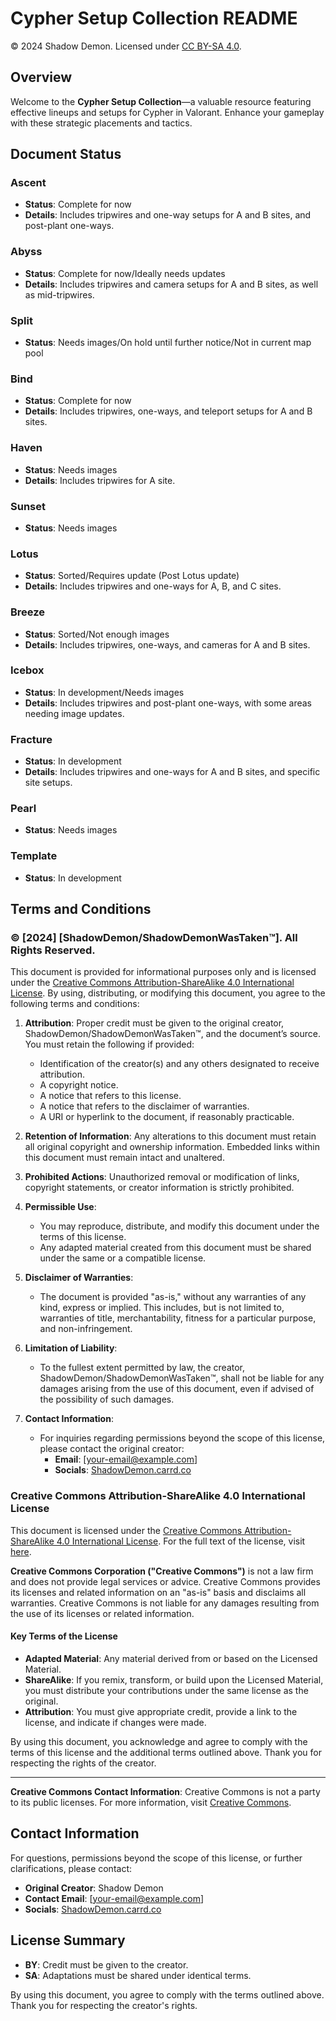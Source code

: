 # Cypher Setup Collection README

© 2024 Shadow Demon. Licensed under [CC BY-SA 4.0](https://creativecommons.org/licenses/by-sa/4.0/).

## Overview

Welcome to the **Cypher Setup Collection**—a valuable resource featuring effective lineups and setups for Cypher in Valorant. Enhance your gameplay with these strategic placements and tactics.

## Document Status

### Ascent
- **Status**: Complete for now
- **Details**: Includes tripwires and one-way setups for A and B sites, and post-plant one-ways.

### Abyss
- **Status**: Complete for now/Ideally needs updates
- **Details**: Includes tripwires and camera setups for A and B sites, as well as mid-tripwires.

### Split
- **Status**: Needs images/On hold until further notice/Not in current map pool

### Bind
- **Status**: Complete for now
- **Details**: Includes tripwires, one-ways, and teleport setups for A and B sites.

### Haven
- **Status**: Needs images
- **Details**: Includes tripwires for A site.

### Sunset
- **Status**: Needs images

### Lotus
- **Status**: Sorted/Requires update (Post Lotus update)
- **Details**: Includes tripwires and one-ways for A, B, and C sites.

### Breeze
- **Status**: Sorted/Not enough images
- **Details**: Includes tripwires, one-ways, and cameras for A and B sites.

### Icebox
- **Status**: In development/Needs images
- **Details**: Includes tripwires and post-plant one-ways, with some areas needing image updates.

### Fracture
- **Status**: In development
- **Details**: Includes tripwires and one-ways for A and B sites, and specific site setups.

### Pearl
- **Status**: Needs images

### Template
- **Status**: In development

## Terms and Conditions

### © [2024] [ShadowDemon/ShadowDemonWasTaken™]. All Rights Reserved.

This document is provided for informational purposes only and is licensed under the [Creative Commons Attribution-ShareAlike 4.0 International License](https://creativecommons.org/licenses/by-sa/4.0/). By using, distributing, or modifying this document, you agree to the following terms and conditions:

1. **Attribution**: Proper credit must be given to the original creator, ShadowDemon/ShadowDemonWasTaken™, and the document’s source. You must retain the following if provided:
   - Identification of the creator(s) and any others designated to receive attribution.
   - A copyright notice.
   - A notice that refers to this license.
   - A notice that refers to the disclaimer of warranties.
   - A URI or hyperlink to the document, if reasonably practicable.

2. **Retention of Information**: Any alterations to this document must retain all original copyright and ownership information. Embedded links within this document must remain intact and unaltered.

3. **Prohibited Actions**: Unauthorized removal or modification of links, copyright statements, or creator information is strictly prohibited.

4. **Permissible Use**:
   - You may reproduce, distribute, and modify this document under the terms of this license.
   - Any adapted material created from this document must be shared under the same or a compatible license.

5. **Disclaimer of Warranties**:
   - The document is provided "as-is," without any warranties of any kind, express or implied. This includes, but is not limited to, warranties of title, merchantability, fitness for a particular purpose, and non-infringement.

6. **Limitation of Liability**:
   - To the fullest extent permitted by law, the creator, ShadowDemon/ShadowDemonWasTaken™, shall not be liable for any damages arising from the use of this document, even if advised of the possibility of such damages.

7. **Contact Information**:
   - For inquiries regarding permissions beyond the scope of this license, please contact the original creator:
     - **Email**: [your-email@example.com]
     - **Socials**: [ShadowDemon.carrd.co](https://shadowdemon.carrd.co)

### Creative Commons Attribution-ShareAlike 4.0 International License

This document is licensed under the [Creative Commons Attribution-ShareAlike 4.0 International License](https://creativecommons.org/licenses/by-sa/4.0/). For the full text of the license, visit [here](https://creativecommons.org/licenses/by-sa/4.0/legalcode).

**Creative Commons Corporation ("Creative Commons")** is not a law firm and does not provide legal services or advice. Creative Commons provides its licenses and related information on an "as-is" basis and disclaims all warranties. Creative Commons is not liable for any damages resulting from the use of its licenses or related information.

#### Key Terms of the License

- **Adapted Material**: Any material derived from or based on the Licensed Material.
- **ShareAlike**: If you remix, transform, or build upon the Licensed Material, you must distribute your contributions under the same license as the original.
- **Attribution**: You must give appropriate credit, provide a link to the license, and indicate if changes were made.

By using this document, you acknowledge and agree to comply with the terms of this license and the additional terms outlined above. Thank you for respecting the rights of the creator.

---

**Creative Commons Contact Information**: Creative Commons is not a party to its public licenses. For more information, visit [Creative Commons](https://creativecommons.org).


## Contact Information

For questions, permissions beyond the scope of this license, or further clarifications, please contact:

- **Original Creator**: Shadow Demon
- **Contact Email**: [your-email@example.com]
- **Socials**: [ShadowDemon.carrd.co](https://shadowdemon.carrd.co)

## License Summary

- **BY**: Credit must be given to the creator.
- **SA**: Adaptations must be shared under identical terms.

By using this document, you agree to comply with the terms outlined above. Thank you for respecting the creator's rights.
